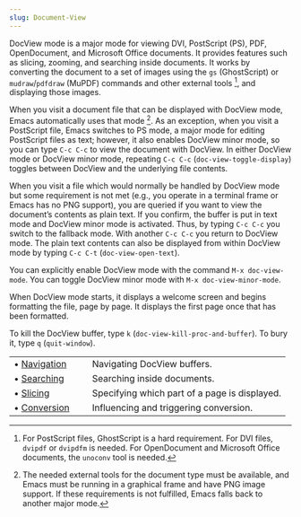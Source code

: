 ```yaml
---
slug: Document-View
---
```


DocView mode is a major mode for viewing DVI, PostScript (PS), PDF, OpenDocument, and Microsoft Office documents. It provides features such as slicing, zooming, and searching inside documents. It works by converting the document to a set of images using the `gs` (GhostScript) or `mudraw`/`pdfdraw` (MuPDF) commands and other external tools [^1], and displaying those images.

When you visit a document file that can be displayed with DocView mode, Emacs automatically uses that mode [^2]. As an exception, when you visit a PostScript file, Emacs switches to PS mode, a major mode for editing PostScript files as text; however, it also enables DocView minor mode, so you can type `C-c C-c` to view the document with DocView. In either DocView mode or DocView minor mode, repeating `C-c C-c` (`doc-view-toggle-display`) toggles between DocView and the underlying file contents.

When you visit a file which would normally be handled by DocView mode but some requirement is not met (e.g., you operate in a terminal frame or Emacs has no PNG support), you are queried if you want to view the document’s contents as plain text. If you confirm, the buffer is put in text mode and DocView minor mode is activated. Thus, by typing `C-c C-c` you switch to the fallback mode. With another `C-c C-c` you return to DocView mode. The plain text contents can also be displayed from within DocView mode by typing `C-c C-t` (`doc-view-open-text`).

You can explicitly enable DocView mode with the command `M-x doc-view-mode`. You can toggle DocView minor mode with `M-x doc-view-minor-mode`.

When DocView mode starts, it displays a welcome screen and begins formatting the file, page by page. It displays the first page once that has been formatted.

To kill the DocView buffer, type `k` (`doc-view-kill-proc-and-buffer`). To bury it, type `q` (`quit-window`).

|                                    |    |                                               |
| :--------------------------------- | -- | :-------------------------------------------- |
| • [Navigation](DocView-Navigation) |    | Navigating DocView buffers.                   |
| • [Searching](DocView-Searching)   |    | Searching inside documents.                   |
| • [Slicing](DocView-Slicing)       |    | Specifying which part of a page is displayed. |
| • [Conversion](DocView-Conversion) |    | Influencing and triggering conversion.        |

[^1]: For PostScript files, GhostScript is a hard requirement. For DVI files, `dvipdf` or `dvipdfm` is needed. For OpenDocument and Microsoft Office documents, the `unoconv` tool is needed.

[^2]: The needed external tools for the document type must be available, and Emacs must be running in a graphical frame and have PNG image support. If these requirements is not fulfilled, Emacs falls back to another major mode.
